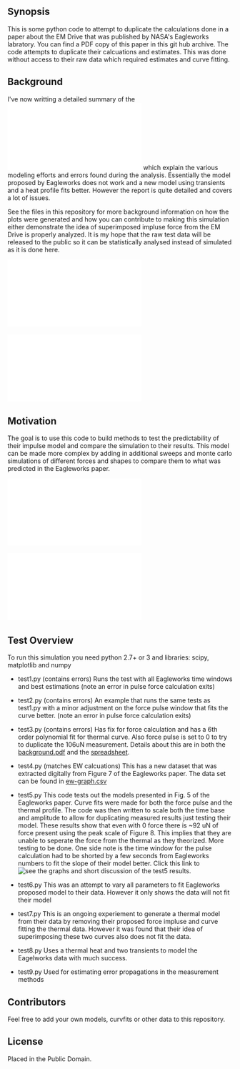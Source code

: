 ## Synopsis

This is some python code to attempt to duplicate the calculations done in a paper about the EM Drive that was published by NASA's Eagleworks labratory.  You can find a PDF copy of this paper in this git hub archive.  The code attempts to duplicate their calcuations and estimates.  This was done without access to their raw data which required estimates and curve fitting.

## Background

I've now writting a detailed summary of the ![numerical results](./Numerical-Results.pdf) which explain the various modeling efforts and errors found during the analysis.  Essentially the model proposed by Eagleworks does not work and a new model using transients and a heat profile fits better.  However the report is quite detailed and covers a lot of issues.

See the files in this repository for more background information on how the plots were generated and how you can contribute to making this simulation either demonstrate the idea of superimposed impluse force from the EM Drive is properly analyzed.  It is my hope that the raw test data will be released to the public so it can be statistically analysed instead of simulated as it is done here.

![Eagleworks Paper in PDF](./final-paper.pdf)

![Eagleworks Paper with critical comments in PDF](./final-paper-comments.pdf)


## Motivation

The goal is to use this code to build methods to test the predictability of their impulse model and compare the simulation to their results.  This model can be made more complex by adding in additional sweeps and monte carlo simulations of different forces and shapes to compare them to what was predicted in the Eagleworks paper.

![Background explanation of code in PDF](./background.pdf)

![Some supporting calculations in libreoffice calc](./EW-data.ods)

## Test Overview

To run this simulation you need python 2.7+ or 3 and libraries: scipy, matplotlib and numpy

* test1.py (contains errors)
Runs the test with all Eagleworks time windows and best estimations (note an error in pulse force calculation exits)

* test2.py (contains errors)
An example that runs the same tests as test1.py with a minor adjustment on the force pulse window that fits the curve better. (note an error in pulse force calculation exits)

* test3.py (contains errors)
Has fix for force calculation and has a 6th order polynomial fit for thermal curve.  Also force pulse is set to 0 to try to duplicate the 106uN measurement.  Details about this are in both the [background.pdf](./background.pdf) and the [spreadsheet](./EW-data.ods).

* test4.py (matches EW calcuations)
This has a new dataset that was extracted digitally from Figure 7 of the Eagleworks paper.  The data set can be found in [ew-graph.csv](./ew-graph.csv)

* test5.py
This code tests out the models presented in Fig. 5 of the Eagleworks paper.  Curve fits were made for both the force pulse and the thermal profile.  The code was then written to scale both the time base and amplitude to allow for duplicating measured results just testing their model.  These results show that even with 0 force there is ~92 uN of force present using the peak scale of Figure 8.  This implies that they are unable to seperate the force from the thermal as they theorized.  More testing to be done.  One side note is the time window for the pulse calculation had to be shorted by a few seconds from Eagleworks numbers to fit the slope of their model better.  Click this link to ![see the graphs and short discussion of the test5 results](https://imgur.com/a/Whfiu).

* test6.py
This was an attempt to vary all parameters to fit Eagleworks proposed model to their data.  However it only shows the data will not fit their model

* test7.py
This is an ongoing experiement to generate a thermal model from their data by removing their proposed force impluse and curve fitting the thermal data.  However it was found that their idea of superimposing these two curves also does not fit the data.

* test8.py
Uses a thermal heat and two transients to model the Eagelworks data with much success.

* test9.py
Used for estimating error propagations in the measurement methods

## Contributors

Feel free to add your own models, curvfits or other data to this repository.

## License

Placed in the Public Domain.
